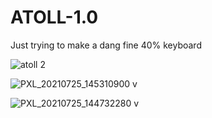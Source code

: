 # ATOLL-1.0
Just trying to make a dang fine 40% keyboard

![atoll 2](https://user-images.githubusercontent.com/8249924/125854223-ec8f4930-74ec-42a8-a7cb-50da966e4a7f.jpg)


![PXL_20210725_145310900 v](https://user-images.githubusercontent.com/8249924/126906880-5263100e-5dda-4875-903f-ba318d6638cb.jpg)


![PXL_20210725_144732280 v](https://user-images.githubusercontent.com/8249924/126906624-38ca0857-d6ed-4f31-a39a-2136b9657a39.jpg)


